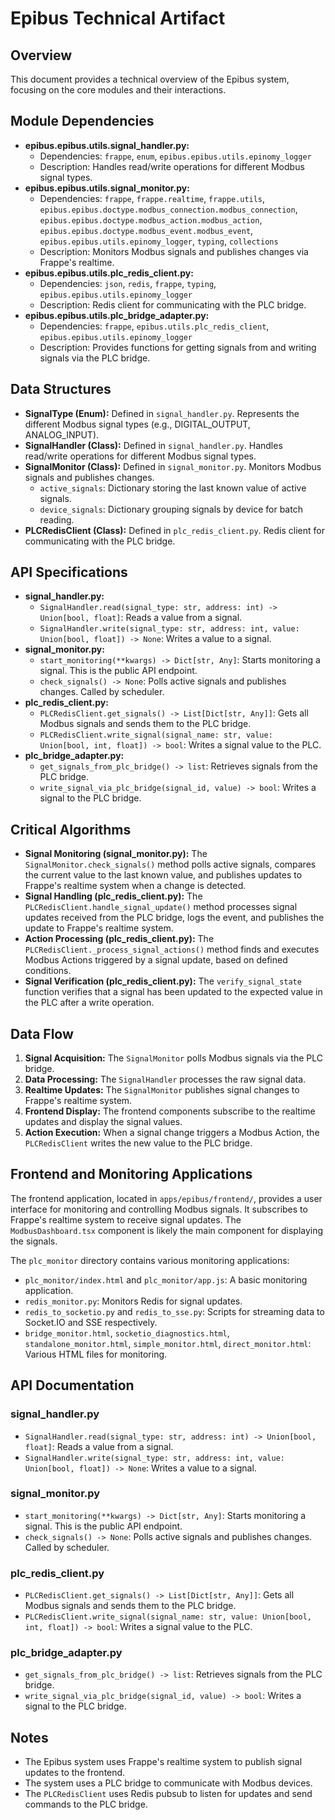 # Epibus Technical Artifact

## Overview

This document provides a technical overview of the Epibus system, focusing on the core modules and their interactions.

## Module Dependencies

*   **epibus.epibus.utils.signal\_handler.py:**
    *   Dependencies: `frappe`, `enum`, `epibus.epibus.utils.epinomy_logger`
    *   Description: Handles read/write operations for different Modbus signal types.
*   **epibus.epibus.utils.signal\_monitor.py:**
    *   Dependencies: `frappe`, `frappe.realtime`, `frappe.utils`, `epibus.epibus.doctype.modbus_connection.modbus_connection`, `epibus.epibus.doctype.modbus_action.modbus_action`, `epibus.epibus.doctype.modbus_event.modbus_event`, `epibus.epibus.utils.epinomy_logger`, `typing`, `collections`
    *   Description: Monitors Modbus signals and publishes changes via Frappe's realtime.
*   **epibus.epibus.utils.plc\_redis\_client.py:**
    *   Dependencies: `json`, `redis`, `frappe`, `typing`, `epibus.epibus.utils.epinomy_logger`
    *   Description: Redis client for communicating with the PLC bridge.
*   **epibus.epibus.utils.plc\_bridge\_adapter.py:**
    *   Dependencies: `frappe`, `epibus.utils.plc_redis_client`, `epibus.epibus.utils.epinomy_logger`
    *   Description: Provides functions for getting signals from and writing signals via the PLC bridge.

## Data Structures

*   **SignalType (Enum):** Defined in `signal_handler.py`. Represents the different Modbus signal types (e.g., DIGITAL\_OUTPUT, ANALOG\_INPUT).
*   **SignalHandler (Class):** Defined in `signal_handler.py`. Handles read/write operations for different Modbus signal types.
*   **SignalMonitor (Class):** Defined in `signal_monitor.py`. Monitors Modbus signals and publishes changes.
    *   `active_signals`: Dictionary storing the last known value of active signals.
    *   `device_signals`: Dictionary grouping signals by device for batch reading.
*   **PLCRedisClient (Class):** Defined in `plc_redis_client.py`. Redis client for communicating with the PLC bridge.

## API Specifications

*   **signal\_handler.py:**
    *   `SignalHandler.read(signal_type: str, address: int) -> Union[bool, float]`: Reads a value from a signal.
    *   `SignalHandler.write(signal_type: str, address: int, value: Union[bool, float]) -> None`: Writes a value to a signal.
*   **signal\_monitor.py:**
    *   `start_monitoring(**kwargs) -> Dict[str, Any]`: Starts monitoring a signal. This is the public API endpoint.
    *   `check_signals() -> None`: Polls active signals and publishes changes. Called by scheduler.
*   **plc\_redis\_client.py:**
    *   `PLCRedisClient.get_signals() -> List[Dict[str, Any]]`: Gets all Modbus signals and sends them to the PLC bridge.
    *   `PLCRedisClient.write_signal(signal_name: str, value: Union[bool, int, float]) -> bool`: Writes a signal value to the PLC.
*   **plc\_bridge\_adapter.py:**
    *   `get_signals_from_plc_bridge() -> list`: Retrieves signals from the PLC bridge.
    *   `write_signal_via_plc_bridge(signal_id, value) -> bool`: Writes a signal to the PLC bridge.

## Critical Algorithms

*   **Signal Monitoring (signal\_monitor.py):** The `SignalMonitor.check_signals()` method polls active signals, compares the current value to the last known value, and publishes updates to Frappe's realtime system when a change is detected.
*   **Signal Handling (plc\_redis\_client.py):** The `PLCRedisClient.handle_signal_update()` method processes signal updates received from the PLC bridge, logs the event, and publishes the update to Frappe's realtime system.
*   **Action Processing (plc\_redis\_client.py):** The `PLCRedisClient._process_signal_actions()` method finds and executes Modbus Actions triggered by a signal update, based on defined conditions.
*    **Signal Verification (plc_redis_client.py):** The `verify_signal_state` function verifies that a signal has been updated to the expected value in the PLC after a write operation.

## Data Flow

1.  **Signal Acquisition:** The `SignalMonitor` polls Modbus signals via the PLC bridge.
2.  **Data Processing:** The `SignalHandler` processes the raw signal data.
3.  **Realtime Updates:** The `SignalMonitor` publishes signal changes to Frappe's realtime system.
4.  **Frontend Display:** The frontend components subscribe to the realtime updates and display the signal values.
5.  **Action Execution:** When a signal change triggers a Modbus Action, the `PLCRedisClient` writes the new value to the PLC bridge.

## Frontend and Monitoring Applications

The frontend application, located in `apps/epibus/frontend/`, provides a user interface for monitoring and controlling Modbus signals. It subscribes to Frappe's realtime system to receive signal updates. The `ModbusDashboard.tsx` component is likely the main component for displaying the signals.

The `plc_monitor` directory contains various monitoring applications:

*   `plc_monitor/index.html` and `plc_monitor/app.js`: A basic monitoring application.
*   `redis_monitor.py`: Monitors Redis for signal updates.
*   `redis_to_socketio.py` and `redis_to_sse.py`: Scripts for streaming data to Socket.IO and SSE respectively.
*   `bridge_monitor.html`, `socketio_diagnostics.html`, `standalone_monitor.html`, `simple_monitor.html`, `direct_monitor.html`: Various HTML files for monitoring.

## API Documentation

### signal_handler.py
*   `SignalHandler.read(signal_type: str, address: int) -> Union[bool, float]`: Reads a value from a signal.
*   `SignalHandler.write(signal_type: str, address: int, value: Union[bool, float]) -> None`: Writes a value to a signal.

### signal_monitor.py
*   `start_monitoring(**kwargs) -> Dict[str, Any]`: Starts monitoring a signal. This is the public API endpoint.
*   `check_signals() -> None`: Polls active signals and publishes changes. Called by scheduler.

### plc_redis_client.py
*   `PLCRedisClient.get_signals() -> List[Dict[str, Any]]`: Gets all Modbus signals and sends them to the PLC bridge.
*   `PLCRedisClient.write_signal(signal_name: str, value: Union[bool, int, float]) -> bool`: Writes a signal value to the PLC.

### plc_bridge_adapter.py
*   `get_signals_from_plc_bridge() -> list`: Retrieves signals from the PLC bridge.
*   `write_signal_via_plc_bridge(signal_id, value) -> bool`: Writes a signal to the PLC bridge.

## Notes

*   The Epibus system uses Frappe's realtime system to publish signal updates to the frontend.
*   The system uses a PLC bridge to communicate with Modbus devices.
*   The `PLCRedisClient` uses Redis pubsub to listen for updates and send commands to the PLC bridge.